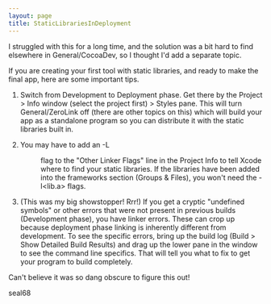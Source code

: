```yaml
---
layout: page
title: StaticLibrariesInDeployment
---
```




I struggled with this for a long time, and the solution was a bit hard to find elsewhere in General/CocoaDev, so I thought I'd add a separate topic.

If you are creating your first tool with static libraries, and ready to make the final app, here are some important tips.

1) Switch from Development to Deployment phase. Get there by the Project > Info window (select the project first) > Styles pane. This will turn General/ZeroLink off (there are other topics on this) which will build your app as a standalone program so you can distribute it with the static libraries built in.

2) You may have to add an -L<dir> flag to the "Other Linker Flags" line in the Project Info to tell Xcode where to find your static libraries. If the libraries have been added into the frameworks section (Groups & Files), you won't need the -l<lib.a> flags.

3) (This was my big showstopper! Rrr!) If you get a cryptic "undefined symbols" or other errors that were not present in previous builds (Development phase), you have linker errors. These can crop up because deployment phase linking is inherently different from development. To see the specific errors, bring up the build log (Build > Show Detailed Build Results) and drag up the lower pane in the window to see the command line specifics. That will tell you what to fix to get your program to build completely.

Can't believe it was so dang obscure to figure this out!

seal68
